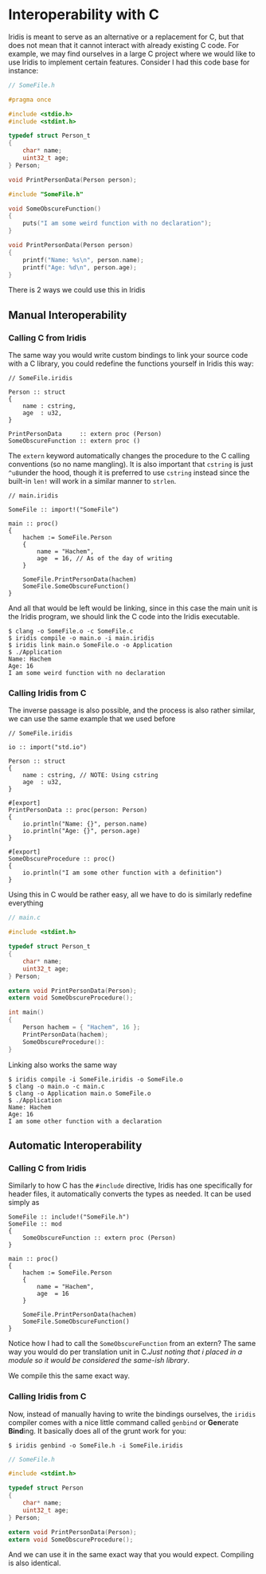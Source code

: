 # Interoperability with C

Iridis is meant to serve as an alternative or a replacement for C, but that does not mean that it cannot interact with already existing C code. For example, we may find ourselves in a large C project where we would like to use Iridis to implement certain features. Consider I had this code base for instance:

```c
// SomeFile.h

#pragma once

#include <stdio.h>
#include <stdint.h>

typedef struct Person_t
{
    char* name;
    uint32_t age;
} Person;

void PrintPersonData(Person person);
```

```c
#include "SomeFile.h"

void SomeObscureFunction()
{
    puts("I am some weird function with no declaration");
}

void PrintPersonData(Person person)
{
    printf("Name: %s\n", person.name);
    printf("Age: %d\n", person.age);
}
```

There is 2 ways we could use this in Iridis

## Manual Interoperability

### Calling C from Iridis

The same way you would write custom bindings to link your source code with a C library, you could redefine the functions yourself in Iridis this way:

```
// SomeFile.iridis

Person :: struct
{
	name : cstring,
	age  : u32,
}

PrintPersonData     :: extern proc (Person)
SomeObscureFunction :: extern proc ()
```

The `extern` keyword automatically changes the procedure to the C calling conventions (so no name mangling). It is also important that `cstring` is just `^u8`under the hood, though it is preferred to use `cstring` instead since the built-in `len!` will work in a similar manner to `strlen`. 

```iridis
// main.iridis

SomeFile :: import!("SomeFile")

main :: proc()
{
    hachem := SomeFile.Person
    {
        name = "Hachem",
        age  = 16, // As of the day of writing 
    }

    SomeFile.PrintPersonData(hachem)
    SomeFile.SomeObscureFunction()
}
```

And all that would be left would be linking, since in this case the main unit is the Iridis program, we should link the C code into the Iridis executable. 

```
$ clang -o SomeFile.o -c SomeFile.c
$ iridis compile -o main.o -i main.iridis
$ iridis link main.o SomeFile.o -o Application
$ ./Application
Name: Hachem
Age: 16
I am some weird function with no declaration
```

### Calling Iridis from C

The inverse passage is also possible, and the process is also rather similar, we can use the same example that we used before

```main.iridis
// SomeFile.iridis

io :: import("std.io")

Person :: struct
{
	name : cstring, // NOTE: Using cstring
	age  : u32,
}

#[export]
PrintPersonData :: proc(person: Person)
{
	io.println("Name: {}", person.name)
	io.println("Age: {}", person.age)
}

#[export]
SomeObscureProcedure :: proc()
{
    io.println("I am some other function with a definition")
}
```

Using this in C would be rather easy, all we have to do is similarly redefine everything

```c
// main.c

#include <stdint.h> 

typedef struct Person_t
{
	char* name;
    uint32_t age;
} Person;

extern void PrintPersonData(Person);
extern void SomeObscureProcedure();

int main()
{
	Person hachem = { "Hachem", 16 };
    PrintPersonData(hachem);
    SomeObscureProcedure():
}
```

Linking also works the same way

```
$ iridis compile -i SomeFile.iridis -o SomeFile.o
$ clang -o main.o -c main.c
$ clang -o Application main.o SomeFile.o
$ ./Application
Name: Hachem
Age: 16
I am some other function with a declaration
```

## Automatic Interoperability

### Calling C from Iridis

Similarly to how C has the `#include` directive, Iridis has one specifically for header files, it automatically converts the types as needed. It can be used simply as

```iridis
SomeFile :: include!("SomeFile.h")
SomeFile :: mod
{
    SomeObscureFunction :: extern proc (Person)
}

main :: proc()
{
    hachem := SomeFile.Person
    {
        name = "Hachem",
        age  = 16
    }

    SomeFile.PrintPersonData(hachem)
    SomeFile.SomeObscureFunction()
}
```

Notice how I had to call the `SomeObscureFunction` from an extern? The same way you would do per translation unit in C._Just noting that i placed in a module so it would be considered the same-ish library_.

We compile this the same exact way.

### Calling Iridis from C

Now, instead of manually having to write the bindings ourselves, the `iridis` compiler comes with a nice little command called `genbind` or **Gen**erate **Bind**ing. It basically does all of the grunt work for you:

```
$ iridis genbind -o SomeFile.h -i SomeFile.iridis
```

```c
// SomeFile.h

#include <stdint.h>

typedef struct Person
{
    char* name;
    uint32_t age;
} Person;

extern void PrintPersonData(Person);
extern void SomeObscureProcedure();
```

And we can use it in the same exact way that you would expect. Compiling is also identical.
